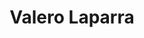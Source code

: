 ---
title: "Valero Laparra"
draft: false
topic: ""
title_topic: ""
description: ""
bg_image: "images/backgrounds/page-title.jpg"
affiliation: ""
image: "images/people/valero.webp"
bio: "I’m working in image statistics and vision science. I have developed several methods for density estimation, measure independence, manifold learning and visual quality assessment."
interest: []
contact:
  - name : ""
    icon : "ti-email"
    link : ""
  - name : "Personal webpage"
    icon : "ti-world"
    link : "https://orcid.org/0000-0001-7531-9890"

type: "speaker"
departure: ""
arrival: ""
---